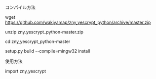 コンパイル方法

wget https://github.com/wakiyamap/zny_yescrypt_python/archive/master.zip

unzip zny_yescrypt_python-master.zip

cd zny_yescrypt_python-master

setup.py build --compile=mingw32 install



使用方法

import zny_yescrypt
